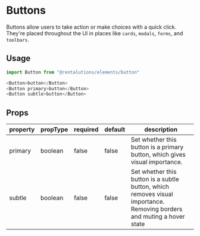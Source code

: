 # Buttons

Buttons allow users to take action or make choices with a quick click. They're placed throughout the UI in places like `cards`, `modals`, `forms`, and `toolbars`.

## Usage
```javascript
import Button from "@rentalutions/elements/button"

<Button>button</Button>
<Button primary>button</Button>
<Button subtle>button</Button>
```

## Props

| property | propType | required | default | description                                                                                                            |
| -------- | -------- | -------- | ------- | ---------------------------------------------------------------------------------------------------------------------- |
| primary  | boolean  | false    | false   | Set whether this button is a primary button, which gives visual importance.                                            |
| subtle   | boolean  | false    | false   | Set whether this button is a subtle button, which removes visual importance. Removing borders and muting a hover state |